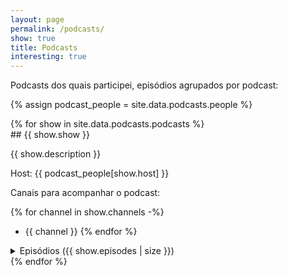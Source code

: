 ```yaml
---
layout: page
permalink: /podcasts/
show: true
title: Podcasts
interesting: true
---
```



Podcasts dos quais participei, episódios agrupados por podcast:

{% assign podcast_people = site.data.podcasts.people %}

<div markdown="1" class="randomize">
{% for show in site.data.podcasts.podcasts %}

<div markdown="1" class="podcast">
## {{ show.show }}

{{ show.description }}

Host: {{ podcast_people[show.host] }}

Canais para acompanhar o podcast:

{% for channel in show.channels -%}
- {{ channel }}
{% endfor %}

<details markdown="1">
<summary>
Episódios ({{ show.episodes | size }})
</summary>

{% for episode in show.episodes %}
### {{ episode.title }}

{{ episode.description }}

Com a participação de {% for guest in episode.guests %}
{%- unless forloop.first -%}{% if forloop.last %} e {% else -%}, {% endif -%}{% endunless -%}
{{ podcast_people[guest] }}{% endfor %}

Onde assistir esse episódio?

{% for link in episode.links %}
- {{ link }}
{%- endfor %}

{% endfor %}
</details>
</div>
{% endfor %}
</div>

<script>
// https://www.freecodecamp.org/news/how-to-shuffle-an-array-of-items-using-javascript-or-typescript/
function shuffle(list) {
    const array = [...list]
    for (let i = array.length - 1; i > 0; i--) { 
        const j = Math.floor(Math.random() * (i + 1)); 
        [array[i], array[j]] = [array[j], array[i]]; 
    } 
    return array;
}

function randomize(htmlRoot) {
    const children = Array.from(htmlRoot.children)
    const shuffled = shuffle(children)

    // based on https://www.geeksforgeeks.org/remove-all-the-child-elements-of-a-dom-node-in-javascript/
    for (const child of children) {
        htmlRoot.removeChild(child)
    }
    // doc https://developer.mozilla.org/en-US/docs/Web/API/Node/appendChild
    for (const child of shuffled) {
        htmlRoot.appendChild(child)
    }
}

function openParents(element) {
    // chegou no fim, para
    if (!element.parentElement) {
        return
    }
    openParents(element.parentElement)
    if (element.parentElement.localName.toLocaleLowerCase() == "details") {
        element.parentElement.open = true
    }
}

function startRandomization(shouldScroll) {
    const whatToRandomize = document.getElementsByClassName("randomize");
    for (const elementToRandomize of whatToRandomize) {
        randomize(elementToRandomize)
    }

    if (shouldScroll && whatToRandomize.length > 0 && !!window.location.hash) {
        const id = window.location.hash.substring(1)
        const element = document.getElementById(id)
        if (!!element) {
            openParents(element)
            // https://developer.mozilla.org/en-US/docs/Web/API/Element/scrollIntoView
            element.scrollIntoView(true);
        }
    }
}

startRandomization(true)
</script>